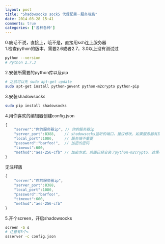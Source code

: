```yaml
---
layout: post
title: "Shadowsocks sock5 代理配置－服务端篇"
date: 2014-03-28 15:41
comments: true
categories: ['各种各种']
---
```

0.废话不说，直接上，哦不是，直接用ssh连上服务器    
1.检查python的版本，需要2.6或者2.7，3.0以上没有测试过
```bash
python --version
# Python 2.7.3
```
2.安装所需要的python库以及pip
```bash
# 之前可以先 sudo apt-get update
sudo apt-get install python-gevent python-m2crypto python-pip
```
3.安装shadowsocks
```bash
sudo pip install shadowsocks
```

4.用你喜欢的编辑器创建config.json

```javascript
{
    "server":"你的服务器ip", // 你的服务器ip
    "server_port":8388,    // shadowsocks监听的端口，建议修改，如果服务器有防火墙记得打洞
    "local_port":1080,     // 服务端不重要
    "password":"barfoo!",  // 加密的密码
    "timeout":600,
    "method":"aes-256-cfb" // 加密方式，前面已经安装了python-m2crypto，这里可以选择这个
}
```
无注释版
```javascript
{
    "server":"你的服务器ip",
    "server_port":8388,
    "local_port":1080,
    "password":"barfoo!",
    "timeout":600,
    "method":"aes-256-cfb"
}
```
5.开个screen，开启shadowsocks
```bash
screen -S s
# 注意有3个s
ssserver -c config.json
```
